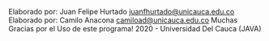Elaborado por: Juan Felipe Hurtado juanfhurtado@unicauca.edu.co Elaborado por: Camilo Anacona camiload@unicauca.edu.co Muchas Gracias por el Uso de este programa! 2020 - Universidad Del Cauca (JAVA)
